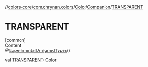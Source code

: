 //[colors-core](../../../../index.md)/[com.chrynan.colors](../../index.md)/[Color](../index.md)/[Companion](index.md)/[TRANSPARENT](-t-r-a-n-s-p-a-r-e-n-t.md)



# TRANSPARENT  
[common]  
Content  
@[ExperimentalUnsignedTypes](https://kotlinlang.org/api/latest/jvm/stdlib/kotlin/-experimental-unsigned-types/index.html)()  
  
val [TRANSPARENT](-t-r-a-n-s-p-a-r-e-n-t.md): [Color](../index.md)  




